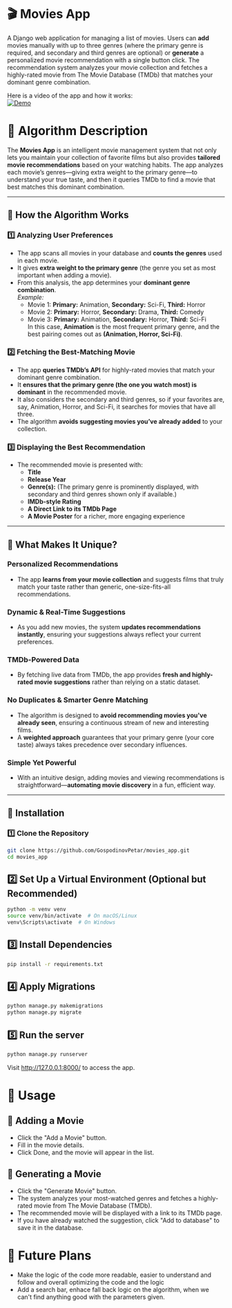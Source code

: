 # 🎬 Movies App

A Django web application for managing a list of movies. Users can **add** movies manually with up to three genres (where the primary genre is required, and secondary and third genres are optional) or **generate** a personalized movie recommendation with a single button click. The recommendation system analyzes your movie collection and fetches a highly-rated movie from The Movie Database (TMDb) that matches your dominant genre combination.

Here is a video of the app and how it works: <br>
[![Demo](https://markdown-videos-api.jorgenkh.no/url?url=https%3A%2F%2Fwww.youtube.com%2Fwatch%3Fv%3DAcFWwOKz7fc)](https://www.youtube.com/watch?v=AcFWwOKz7fc)


# 📌 Algorithm Description

The **Movies App** is an intelligent movie management system that not only lets you maintain your collection of favorite films but also provides **tailored movie recommendations** based on your watching habits. The app analyzes each movie’s genres—giving extra weight to the primary genre—to understand your true taste, and then it queries TMDb to find a movie that best matches this dominant combination.

---

## 🧠 How the Algorithm Works

### 1️⃣ Analyzing User Preferences
- The app scans all movies in your database and **counts the genres** used in each movie.
- It gives **extra weight to the primary genre** (the genre you set as most important when adding a movie).
- From this analysis, the app determines your **dominant genre combination**.  
  *Example:*  
  - Movie 1: **Primary:** Animation, **Secondary:** Sci-Fi, **Third:** Horror  
  - Movie 2: **Primary:** Horror, **Secondary:** Drama, **Third:** Comedy  
  - Movie 3: **Primary:** Animation, **Secondary:** Horror, **Third:** Sci-Fi  
  In this case, **Animation** is the most frequent primary genre, and the best pairing comes out as **(Animation, Horror, Sci-Fi)**.

### 2️⃣ Fetching the Best-Matching Movie
- The app **queries TMDb’s API** for highly-rated movies that match your dominant genre combination.
- It **ensures that the primary genre (the one you watch most) is dominant** in the recommended movie.
- It also considers the secondary and third genres, so if your favorites are, say, Animation, Horror, and Sci-Fi, it searches for movies that have all three.
- The algorithm **avoids suggesting movies you’ve already added** to your collection.

### 3️⃣ Displaying the Best Recommendation
- The recommended movie is presented with:
  - **Title**
  - **Release Year**
  - **Genre(s):** (The primary genre is prominently displayed, with secondary and third genres shown only if available.)
  - **IMDb-style Rating**
  - **A Direct Link to its TMDb Page**
  - **A Movie Poster** for a richer, more engaging experience

---

## 🚀 What Makes It Unique?

### Personalized Recommendations
- The app **learns from your movie collection** and suggests films that truly match your taste rather than generic, one-size-fits-all recommendations.

### Dynamic & Real-Time Suggestions
- As you add new movies, the system **updates recommendations instantly**, ensuring your suggestions always reflect your current preferences.

### TMDb-Powered Data
- By fetching live data from TMDb, the app provides **fresh and highly-rated movie suggestions** rather than relying on a static dataset.

### No Duplicates & Smarter Genre Matching
- The algorithm is designed to **avoid recommending movies you've already seen**, ensuring a continuous stream of new and interesting films.
- A **weighted approach** guarantees that your primary genre (your core taste) always takes precedence over secondary influences.

### Simple Yet Powerful
- With an intuitive design, adding movies and viewing recommendations is straightforward—**automating movie discovery** in a fun, efficient way.


---

## 📌 Installation

### 1️⃣ Clone the Repository
```bash
git clone https://github.com/GospodinovPetar/movies_app.git
cd movies_app
```

## 2️⃣ Set Up a Virtual Environment (Optional but Recommended)
```bash
python -m venv venv
source venv/bin/activate  # On macOS/Linux
venv\Scripts\activate  # On Windows
```

## 3️⃣ Install Dependencies
```bash
pip install -r requirements.txt
```

## 4️⃣ Apply Migrations
```bash
python manage.py makemigrations
python manage.py migrate
```

## 5️⃣ Run the server
```bash
python manage.py runserver
```

Visit http://127.0.0.1:8000/ to access the app.

# 📌 Usage

## 🎥 Adding a Movie
* Click the "Add a Movie" button.
* Fill in the movie details.
* Click Done, and the movie will appear in the list.
## 🔄 Generating a Movie
* Click the "Generate Movie" button.
* The system analyzes your most-watched genres and fetches a highly-rated movie from The Movie Database (TMDb).
* The recommended movie will be displayed with a link to its TMDb page.
* If you have already watched the suggestion, click "Add to database" to save it in the database.

# 📌 Future Plans
- Make the logic of the code more readable, easier to understand and follow and overall optimizing the code and the logic
- Add a search bar, enhace fall back logic on the algorithm, when we can't find anything good with the parameters given.

